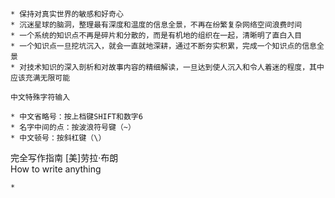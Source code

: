 
```
* 保持对真实世界的敏感和好奇心
* 沉迷星球的脑洞，整理最有深度和温度的信息全景，不再在纷繁复杂网络空间浪费时间
* 一个系统的知识点不再是碎片和分散的，而是有机地的组织在一起，清晰明了直白入目
* 一个知识点一旦挖坑沉入，就会一直就地深耕，通过不断夯实积累，完成一个知识点的信息全景
* 对技术知识的深入剖析和对故事内容的精细解读，一旦达到使人沉入和令人着迷的程度，其中应该充满无限可能

中文特殊字符输入

* 中文省略号：按上档键SHIFT和数字6
* 名字中间的点：按波浪符号键（~）
* 中文顿号：按斜杠键（\）
```

完全写作指南 [美]劳拉·布朗  
How to write anything  
```
* 
```
